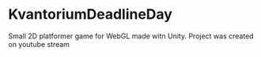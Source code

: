 # KvantoriumDeadlineDay
Small 2D platformer game for WebGL made witn Unity. 
Project was created on youtube stream  
